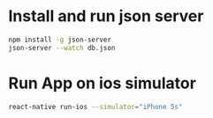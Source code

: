 # Install and run json server
``` bash
npm install -g json-server
json-server --watch db.json 
```
# Run App on ios simulator
```bash
react-native run-ios --simulator="iPhone 5s"
```